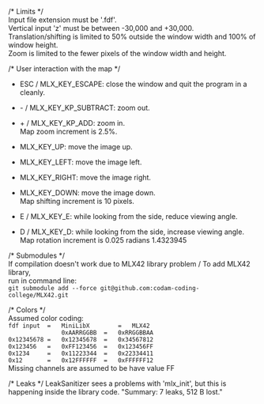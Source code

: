 /* Limits */  
Input file extension must be '.fdf'.  
Vertical input 'z' must be between -30,000 and +30,000.  
Translation/shifting is limited to 50% outside the window width and 100% of window height.  
Zoom is limited to the fewer pixels of the window width and height.  

/* User interaction with the map */  
* ESC / MLX_KEY_ESCAPE: close the window and quit the program in a cleanly.  

* \- / MLX_KEY_KP_SUBTRACT: zoom out.  
* \+ / MLX_KEY_KP_ADD: zoom in.  
Map zoom increment is 2.5%.  

* MLX_KEY_UP: move the image up.  
* MLX_KEY_LEFT: move the image left.  
* MLX_KEY_RIGHT: move the image right.  
* MLX_KEY_DOWN: move the image down.  
Map shifting increment is 10 pixels.  
	
* E / MLX_KEY_E: while looking from the side, reduce viewing angle.  
* D / MLX_KEY_D: while looking from the side, increase viewing angle.  
Map rotation increment is 0.025 radians 1.4323945  

/* Submodules */  
If compilation doesn't work due to MLX42 library problem / To add MLX42 library,  
run in command line:  
`git submodule add --force git@github.com:codam-coding-college/MLX42.git`

/* Colors */  
Assumed color coding:  
`fdf input	=	MiniLibX		=	MLX42`  
`				0xAARRGGBB	=	0xRRGGBBAA`  
`0x12345678	=	0x12345678	=	0x34567812`  
`0x123456	=	0xFF123456	=	0x123456FF`  
`0x1234		=	0x11223344	=	0x22334411`  
`0x12		=	0x12FFFFFF	=	0xFFFFFF12`  
Missing channels are assumed to be have value FF  

/* Leaks */
LeakSanitizer sees a problems with 'mlx_init', but this is happening inside the library code.
"Summary: 7 leaks, 512 B lost."
